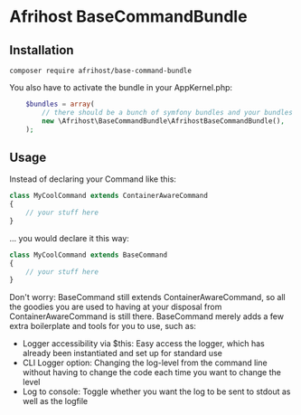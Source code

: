 # Afrihost BaseCommandBundle

## Installation
`composer require afrihost/base-command-bundle`

You also have to activate the bundle in your AppKernel.php:
```php
    $bundles = array(
        // there should be a bunch of symfony bundles and your bundles already added here
        new \Afrihost\BaseCommandBundle\AfrihostBaseCommandBundle(),
    );
```

## Usage
Instead of declaring your Command like this:
```php
class MyCoolCommand extends ContainerAwareCommand 
{
    // your stuff here
}
```
... you would declare it this way:
```php
class MyCoolCommand extends BaseCommand
{
    // your stuff here
}
```

Don't worry: BaseCommand still extends ContainerAwareCommand, so all the goodies you are used to having at your disposal from ContainerAwareCommand is still there. BaseCommand merely adds a few extra boilerplate and tools for you to use, such as:

* Logger accessibility via $this: Easy access the logger, which has already been instantiated and set up for standard use
* CLI Logger option: Changing the log-level from the command line without having to change the code each time you want to change the level
* Log to console: Toggle whether you want the log to be sent to stdout as well as the logfile

